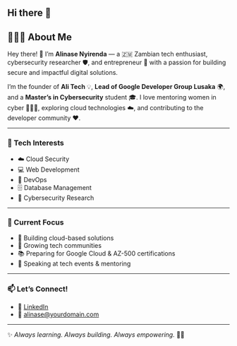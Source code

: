 ## Hi there 👋
<!--
**Alinase/alinase** is a ✨ _special_ ✨ repository because its `README.md` (this file) appears on your GitHub profile.

Here are some ideas to get you started:
- 🔭 I’m currently working on ...
- 🌱 I’m currently learning ...
- 👯 I’m looking to collaborate on ...
- 🤔 I’m looking for help with ...
- 💬 Ask me about ...
- 📫 How to reach me: ...
- 😄 Pronouns: ...
- ⚡ Fun fact: ...
--> 
## 👩🏽‍💻 About Me

Hey there! 👋 I’m **Alinase Nyirenda** — a 🇿🇲 Zambian tech enthusiast, cybersecurity researcher 🛡️, and entrepreneur 🚀 with a passion for building secure and impactful digital solutions.

I’m the founder of **Ali Tech** 💡, **Lead of Google Developer Group Lusaka** 🌍, and a **Master’s in Cybersecurity** student 🎓. I love mentoring women in cyber 👩🏽‍💼, exploring cloud technologies ☁️, and contributing to the developer community ❤️.

---

### 🔧 Tech Interests
- ☁️ Cloud Security  
- 💻 Web Development  
- 🐳 DevOps  
- 🗄️ Database Management  
- 🔐 Cybersecurity Research  

---

### 📌 Current Focus
- 🤖 Building cloud-based solutions  
- 🌱 Growing tech communities  
- 📚 Preparing for Google Cloud & AZ-500 certifications  
- 💬 Speaking at tech events & mentoring  

---

### 📫 Let’s Connect!
- 💼 [LinkedIn](https://www.linkedin.com/in/your-profile)  
- 📧 alinase@yourdomain.com  

---

✨ *Always learning. Always building. Always empowering.* 💪🏽
